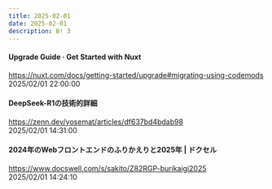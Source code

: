 ```yaml
---
title: 2025-02-01
date: 2025-02-01
description: B! 3
---
```


#### Upgrade Guide · Get Started with Nuxt
https://nuxt.com/docs/getting-started/upgrade#migrating-using-codemods<br>
2025/02/01 22:00:00<br>


#### DeepSeek-R1の技術的詳細
https://zenn.dev/yosemat/articles/df637bd4bdab98<br>
2025/02/01 14:31:00<br>


#### 2024年のWebフロントエンドのふりかえりと2025年 | ドクセル
https://www.docswell.com/s/sakito/Z82RGP-burikaigi2025<br>
2025/02/01 14:24:10<br>


